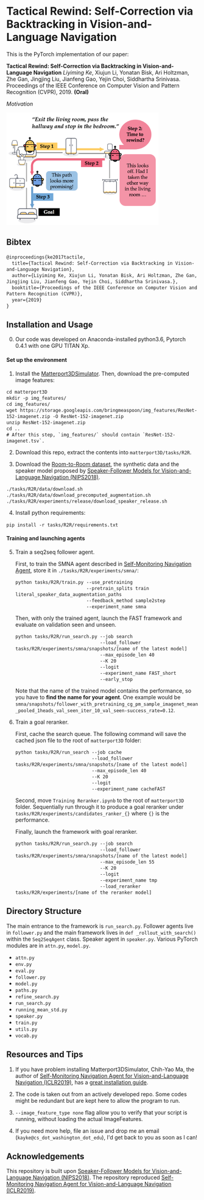 # Tactical Rewind: Self-Correction via Backtracking in Vision-and-Language Navigation

This is the PyTorch implementation of our paper:

**Tactical Rewind: Self-Correction via Backtracking in Vision-and-Language Navigation**
_Liyiming Ke_, Xiujun Li, Yonatan Bisk, Ari Holtzman, Zhe Gan, Jingjing Liu, Jianfeng Gao, Yejin Choi, Siddhartha Srinivasa.
Proceedings of the IEEE Conference on Computer Vision and Pattern Recognition (CVPR), 2019. **(Oral)**


_Motivation_

<img src="github_plots/teaser.png" width="400" />
<!--<img src="github_plots/procedure.png" width="600" />-->

## Bibtex

```
@inproceedings{ke2017tactile,
  title={Tactical Rewind: Self-Correction via Backtracking in Vision-and-Language Navigation},
  author={Liyiming Ke, Xiujun Li, Yonatan Bisk, Ari Holtzman, Zhe Gan, Jingjing Liu, Jianfeng Gao, Yejin Choi, Siddhartha Srinivasa.},
  booktitle={Proceedings of the IEEE Conference on Computer Vision and Pattern Recognition (CVPR)},
  year={2019}
}
```

## Installation and Usage

0. Our code was developed on Anaconda-installed python3.6, Pytorch 0.4.1 with one GPU TITAN Xp.

#### Set up the environment

1. Install the [Matterport3DSimulator](https://github.com/peteanderson80/Matterport3DSimulator). Then, download the pre-computed image features:

```
cd matterport3D
mkdir -p img_features/
cd img_features/
wget https://storage.googleapis.com/bringmeaspoon/img_features/ResNet-152-imagenet.zip -O ResNet-152-imagenet.zip
unzip ResNet-152-imagenet.zip
cd .. 
# After this step, `img_features/` should contain `ResNet-152-imagenet.tsv`.
```

2. Download this repo, extract the contents into `matterport3D/tasks/R2R`.

3. Download the [Room-to-Room dataset](https://github.com/peteanderson80/Matterport3DSimulator/tree/master/tasks/R2R), the synthetic data and the speaker model proposed by [Speaker-Follower Models for Vision-and-Language Navigation (NIPS2018)](https://github.com/ronghanghu/speaker_follower).

```
./tasks/R2R/data/download.sh
./tasks/R2R/data/download_precomputed_augmentation.sh
./tasks/R2R/experiments/release/download_speaker_release.sh
```

4. Install python requirements:

`pip install -r tasks/R2R/requirements.txt`

#### Training and launching agents

5. Train a seq2seq follower agent.

    First, to train the SMNA agent described in [Self-Monitoring Navigation Agent](https://openreview.net/forum?id=r1GAsjC5Fm), store it in `./tasks/R2R/experiments/smna/`:

    ```
    python tasks/R2R/train.py --use_pretraining
                              --pretrain_splits train literal_speaker_data_augmentation_paths 
                              --feedback_method sample2step
                              --experiment_name smna
    ```

    Then, with only the trained agent, launch the FAST framework and evaluate on validation seen and unseen.

    ```
    python tasks/R2R/run_search.py --job search
                                   --load_follower tasks/R2R/experiments/smna/snapshots/[name of the latest model]
                                   --max_episode_len 40
                                   --K 20
                                   --logit 
                                   --experiment_name FAST_short
                                   --early_stop
    ```

    Note that the name of the trained model contains the performance, so you have to **find the name for your agent**. One example would be `smna/snapshots/follower_with_pretraining_cg_pm_sample_imagenet_mean_pooled_1heads_val_seen_iter_10_val_seen-success_rate=0.12`.


6. Train a goal reranker.

    First, cache the search queue. The following command will save the cached json file to the root of `matterport3D` folder:

    ```
    python tasks/R2R/run_search --job cache
                                --load_follower tasks/R2R/experiments/smna/snapshots/[name of the latest model]
                                --max_episode_len 40
                                --K 20
                                --logit
                                --experiment_name cacheFAST
    ```

    Second, move `Training Reranker.ipynb` to the root of `matterport3D` folder. Sequentially run through it to produce a goal reranker under `tasks/R2R/experiments/candidates_ranker_{}` where `{}` is the performance.


    Finally, launch the framework with goal reranker.

    ```
    python tasks/R2R/run_search.py --job search
                                   --load_follower tasks/R2R/experiments/smna/snapshots/[name of the latest model]
                                   --max_episode_len 55
                                   --K 20
                                   --logit 
                                   --experiment_name tmp
                                   --load_reranker tasks/R2R/experiments/[name of the reranker model]
    ```


## Directory Structure

The main entrance to the framework is `run_search.py`. Follower agents live in `follower.py` and the main framework lives in `def _rollout_with_search()` within the `Seq2SeqAgent` class. Speaker agent in `speaker.py`. Various PyTorch modules are in `attn.py`, `model.py`. 

- `attn.py`
- `env.py`
- `eval.py`
- `follower.py`
- `model.py`
- `paths.py`
- `refine_search.py`
- `run_search.py`
- `running_mean_std.py`
- `speaker.py`
- `train.py`
- `utils.py`
- `vocab.py`


## Resources and Tips


1. If you have problem installing Matterport3DSimulator, Chih-Yao Ma, the author of [Self-Monitoring Navigation Agent for Vision-and-Language Navigation (ICLR2019)](https://github.com/chihyaoma/selfmonitoring-agent), has a [great installation guide](https://github.com/chihyaoma/selfmonitoring-agent).

2. The code is taken out from an actively developed repo. Some codes might be redundant but are kept here to allow the program to run. 

3. `--image_feature_type none` flag allow you to verify that your script is running, without loading the actual ImageFeatures. 

4. If you need more help, file an issue and drop me an email (`kayke@cs_dot_washington_dot_edu`), I'd get back to you as soon as I can!  


## Acknowledgements

This repository is built upon [Speaker-Follower Models for Vision-and-Language Navigation (NIPS2018)](https://github.com/ronghanghu/speaker_follower). The repository reproduced [Self-Monitoring Navigation Agent for Vision-and-Language Navigation (ICLR2019)](https://github.com/chihyaoma/selfmonitoring-agent). 

